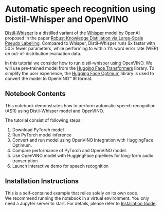 # Automatic speech recognition using Distil-Whisper and OpenVINO

[Distil-Whisper](https://huggingface.co/distil-whisper/distil-large-v2) is a distilled variant of the [Whisper](https://huggingface.co/openai/whisper-large-v2) model by OpenAI proposed in the paper [Robust Knowledge Distillation via Large-Scale Pseudo Labelling](https://arxiv.org/abs/2311.00430). Compared to Whisper, Distil-Whisper runs 6x faster with 50% fewer parameters, while performing to within 1% word error rate (WER) on out-of-distribution evaluation data.

In this tutorial we consider how to run distil-whisper using OpenVINO. We will use pre-trained model from the [Hugging Face Transformers](https://huggingface.co/docs/transformers/index) library. To simplify the user experience, the [Hugging Face Optimum](https://huggingface.co/docs/optimum) library is used to convert the model to OpenVINO™ IR format.

## Notebook Contents

This notebook demonstrates how to perform automatic speech recognition (ASR) using Distil-Whisper model and OpenVINO.

The tutorial consist of following steps:
1. Download PyTorch model
2. Run PyTorch model inference
3. Convert and run model using OpenVINO Integration with HuggingFace Optimum.
4. Compare performance of PyTorch and OpenVINO model.
5. Use OpenVINO model with HuggingFace pipelines for long-form audio transcription.
6. Launch interactive demo for speech recognition


## Installation Instructions

This is a self-contained example that relies solely on its own code.</br>
We recommend  running the notebook in a virtual environment. You only need a Jupyter server to start.
For details, please refer to [Installation Guide](../../README.md).
